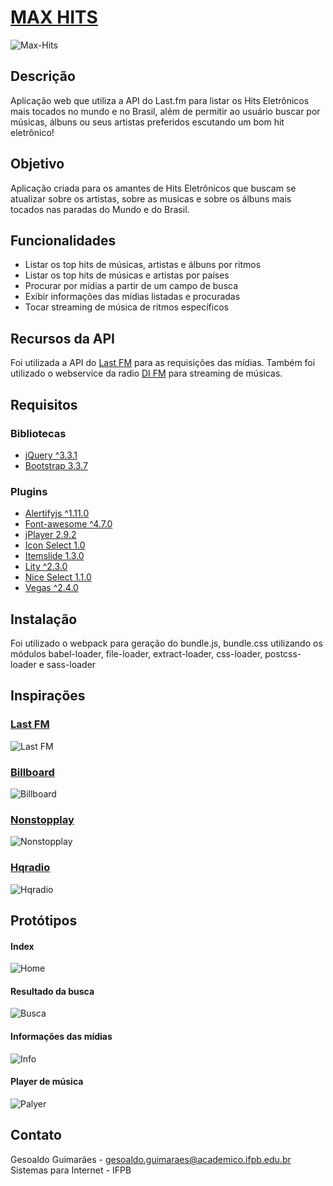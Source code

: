 # [MAX HITS](https://gelguimaraes.github.io/Max-Hits/)

![Max-Hits](wireframes/max-hits.jpg)

## Descrição
Aplicação web que utiliza a API do Last.fm para listar os Hits Eletrônicos mais tocados no mundo e no Brasil, além de permitir ao usuário buscar por músicas, álbuns ou seus artistas preferidos escutando um bom hit eletrônico!

## Objetivo
Aplicação criada para os amantes de Hits Eletrônicos que buscam se atualizar sobre os artistas, sobre as musicas e sobre os álbuns mais tocados nas paradas do Mundo e do Brasil.

## Funcionalidades
- Listar os top hits de músicas, artistas e álbuns por ritmos 
- Listar os top hits de músicas e  artistas por países
- Procurar por mídias a partir de um campo de busca
- Exibir informações das mídias listadas e procuradas
- Tocar streaming de música de ritmos específicos

## Recursos da API
Foi utilizada a API do [Last FM](https://last.fm/api) para as requisições das mídias. Também foi utilizado o webservice da radio [DI FM](https://www.di.fm) para streaming de músicas.

## Requisitos
### Bibliotecas
- [jQuery ^3.3.1](https://jquery.com/)
- [Bootstrap 3.3.7](https://getbootstrap.com/docs/3.3/)

### Plugins
- [Alertifyjs ^1.11.0](http://alertifyjs.com)
- [Font-awesome ^4.7.0](https://fontawesome.com)
- [jPlayer 2.9.2](http://www.jplayer.org)
- [Icon Select 1.0](http://www.bugraozden.com)
- [Itemslide 1.3.0](http://itemslide.github.io)
- [Lity ^2.3.0](http://sorgalla.com/lity/)
- [Nice Select 1.1.0](http://hernansartorio.com/jquery-nice-select/)
- [Vegas ^2.4.0](http://vegas.jaysalvat.com)


## Instalação
Foi utilizado o webpack para geração do bundle.js, bundle.css utilizando os módulos babel-loader, file-loader, extract-loader, css-loader, postcss-loader e sass-loader


## Inspirações
### [Last FM](https://www.last.fm/)
![Last FM](wireframes/last-fm.jpg) 

### [Billboard](http://www.billboard.com/charts/hot-100)
![Billboard](wireframes/billboard.jpg)

### [Nonstopplay](http://www.nonstopplay.com/)
![Nonstopplay](wireframes/nonstopplay.jpg)

### [Hqradio](https://hqradio.ru/)
![Hqradio](wireframes/hqradio.jpg)


## Protótipos
#### Index
![Home](wireframes/home.png)

#### Resultado da busca
![Busca](wireframes/busca.png)

#### Informações das mídias
![Info](wireframes/info.png)

#### Player de música
![Palyer](wireframes/player.png)



## Contato
Gesoaldo Guimarães - gesoaldo.guimaraes@academico.ifpb.edu.br
Sistemas para Internet - IFPB


